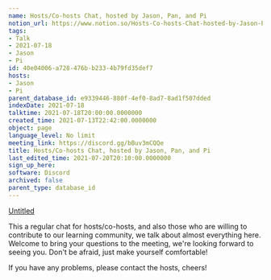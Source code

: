 ```yaml
---
name: Hosts/Co-hosts Chat, hosted by Jason, Pan, and Pi
notion_url: https://www.notion.so/Hosts-Co-hosts-Chat-hosted-by-Jason-Pan-and-Pi-40e04006a728476bb2334b79fd35def7
tags:
- Talk
- 2021-07-18
- Jason
- Pi
id: 40e04006-a728-476b-b233-4b79fd35def7
hosts:
- Jason
- Pi
parent_database_id: e9339446-880f-4ef0-8ad7-8ad1f507dded
indexDate: 2021-07-18
talktime: 2021-07-18T20:00:00.0000000
created_time: 2021-07-13T22:42:00.0000000
object: page
language_level: No limit
meeting_link: https://discord.gg/bBuv3mCQQe
title: Hosts/Co-hosts Chat, hosted by Jason, Pan, and Pi
last_edited_time: 2021-07-20T20:10:00.0000000
sign_up_here: 
software: Discord
archived: false
parent_type: database_id
---
```




[Untitled](https://www.notion.so/d637a27eb33f44cbb92a56c3359cc567)   



This a regular chat for hosts/co-hosts, and also those who are willing to contribute to our learning community, we talk about almost everything here. Welcome to bring your questions to the meeting, we're looking forward to seeing you. Don't be afraid, just make yourself comfortable!

If you have any problems, please contact the hosts, cheers!



